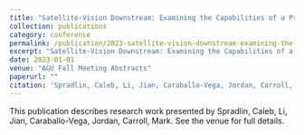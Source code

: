 ```yaml
---
title: "Satellite-Vision Downstream: Examining the Capabilities of a Pre-Trained Transformer-Based Vision Model on Multi-Modal, Multi-Scale Downstream Tasks"
collection: publications
category: conference
permalink: /publication/2023-satellite-vision-downstream-examining-the-capabilities-of-a-pre-trained-transformer-based-vision-model-on-multi-modal-multi-scale-downstream-tasks
excerpt: "Satellite-Vision Downstream: Examining the Capabilities of a Pre-Trained Transformer-Based Vision Model on Multi-Modal, Multi-Scale Downstream Tasks by Spradlin, Caleb et al."
date: 2023-01-01
venue: "AGU Fall Meeting Abstracts"
paperurl: ""
citation: 'Spradlin, Caleb, Li, Jian, Caraballo-Vega, Jordan, Carroll, Mark (2023). "Satellite-Vision Downstream: Examining the Capabilities of a Pre-Trained Transformer-Based Vision Model on Multi-Modal, Multi-Scale Downstream Tasks." <i>AGU Fall Meeting Abstracts</i>.'
---
```


This publication describes research work presented by Spradlin, Caleb, Li, Jian, Caraballo-Vega, Jordan, Carroll, Mark. See the venue for full details.
